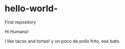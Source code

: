 # hello-world-
First repository

Hi Humans! 

I like tacos and tortas! 
y un poco de pollo frito, ese bato. 
